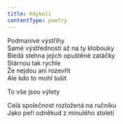 ```yaml
---
title: Kdykoli
contentType: poetry
---
```


<section>

Podmanivé výstřihy  
Samé výstřednosti až na ty klobouky  
Bledá stehna jejich opuštěné zatáčky  
Stárnou tak rychle  
Že nejdou ani rozevřít  
Ale kdo to mohl tušit

</section>

<section>

To vše jsou výlety

</section>

<section>

Celá společnost rozložená na ručníku  
Jako peří odněkud z minulého století

</section>
